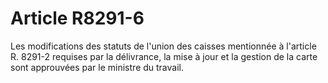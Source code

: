 # Article R8291-6

 

<p align="left">
  Les modifications des statuts de l'union des caisses mentionnée à l'article R. 8291-2 requises par la délivrance, la mise à jour et la gestion de la carte sont approuvées par le ministre du travail.
</p>